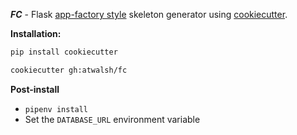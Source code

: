 **_FC_** - Flask [app-factory style][2] skeleton generator using [cookiecutter][1].

**Installation:**
```bash
pip install cookiecutter

cookiecutter gh:atwalsh/fc
```

**Post-install**
- `pipenv install`
- Set the `DATABASE_URL` environment variable

[1]: https://github.com/audreyr/cookiecutter
[2]: http://flask.pocoo.org/docs/latest/patterns/appfactories/
